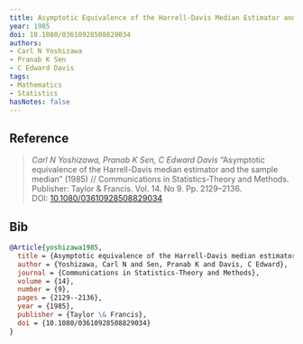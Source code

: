 ```yaml
---
title: Asymptotic Equivalence of the Harrell-Davis Median Estimator and the Sample Median
year: 1985
doi: 10.1080/03610928508829034
authors:
- Carl N Yoshizawa
- Pranab K Sen
- C Edward Davis
tags:
- Mathematics
- Statistics
hasNotes: false
---
```


## Reference

> <i>Carl N Yoshizawa, Pranab K Sen, C Edward Davis</i> “Asymptotic equivalence of the Harrell-Davis median estimator and the sample median” (1985) // Communications in Statistics-Theory and Methods. Publisher: Taylor \& Francis. Vol.&nbsp;14. No&nbsp;9. Pp.&nbsp;2129–2136. DOI:&nbsp;<a href='https://doi.org/10.1080/03610928508829034'>10.1080/03610928508829034</a>

## Bib

```bib
@Article{yoshizawa1985,
  title = {Asymptotic equivalence of the Harrell-Davis median estimator and the sample median},
  author = {Yoshizawa, Carl N and Sen, Pranab K and Davis, C Edward},
  journal = {Communications in Statistics-Theory and Methods},
  volume = {14},
  number = {9},
  pages = {2129--2136},
  year = {1985},
  publisher = {Taylor \& Francis},
  doi = {10.1080/03610928508829034}
}
```
